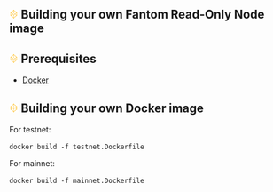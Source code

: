 ## ![alt text](/docs/BWARE-icon.png) Building your own Fantom Read-Only Node image

## ![alt text](/docs/BWARE-icon.png) Prerequisites
- [Docker](https://docs.docker.com/get-docker/)

## ![alt text](/docs/BWARE-icon.png) Building your own Docker image

For testnet:
```
docker build -f testnet.Dockerfile
```

For mainnet:
```
docker build -f mainnet.Dockerfile
```
